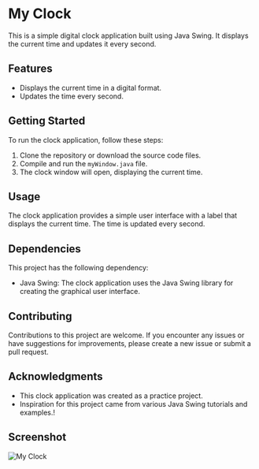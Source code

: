 # My Clock

This is a simple digital clock application built using Java Swing. It displays the current time and updates it every second.

## Features

- Displays the current time in a digital format.
- Updates the time every second.

## Getting Started

To run the clock application, follow these steps:

1. Clone the repository or download the source code files.
2. Compile and run the `myWindow.java` file.
3. The clock window will open, displaying the current time.

## Usage

The clock application provides a simple user interface with a label that displays the current time. The time is updated every second.

## Dependencies

This project has the following dependency:

- Java Swing: The clock application uses the Java Swing library for creating the graphical user interface.

## Contributing

Contributions to this project are welcome. If you encounter any issues or have suggestions for improvements, please create a new issue or submit a pull request.


## Acknowledgments

- This clock application was created as a practice project.
- Inspiration for this project came from various Java Swing tutorials and examples.!



## Screenshot

<img src="https://github.com/SahuKapil/My-Clock/assets/116225142/856ba695-a0fc-43c7-9215-78512f6f4d01" alt="My Clock">
